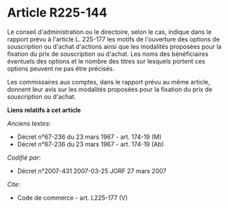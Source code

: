 # Article R225-144

Le conseil d'administration ou le directoire, selon le cas, indique dans le rapport prévu à l'article L. 225-177 les motifs
de l'ouverture des options de souscription ou d'achat d'actions ainsi que les modalités proposées pour la fixation du prix de
souscription ou d'achat. Les noms des bénéficiaires éventuels des options et le nombre des titres sur lesquels portent ces
options peuvent ne pas être précisés. 

Les commissaires aux comptes, dans le rapport prévu au même article, donnent leur avis sur les modalités proposées pour la
fixation du prix de souscription ou d'achat.

**Liens relatifs à cet article**

_Anciens textes_:

  - Décret n°67-236 du 23 mars 1967 - art. 174-19 (M)
  - Décret n°67-236 du 23 mars 1967 - art. 174-19 (Ab)

_Codifié par_:

  - Décret n°2007-431 2007-03-25 JORF 27 mars 2007

_Cite_:

  - Code de commerce - art. L225-177 (V)
